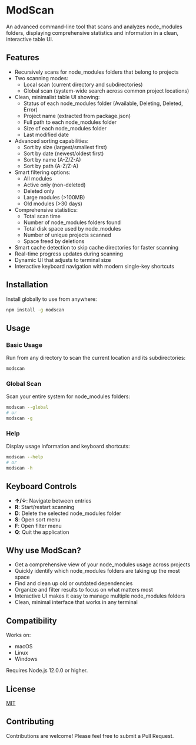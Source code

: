 # ModScan

An advanced command-line tool that scans and analyzes node_modules folders, displaying comprehensive statistics and information in a clean, interactive table UI.

## Features

- Recursively scans for node_modules folders that belong to projects
- Two scanning modes:
  - Local scan (current directory and subdirectories)
  - Global scan (system-wide search across common project locations)
- Clean, minimalist table UI showing:
  - Status of each node_modules folder (Available, Deleting, Deleted, Error)
  - Project name (extracted from package.json)
  - Full path to each node_modules folder
  - Size of each node_modules folder
  - Last modified date
- Advanced sorting capabilities:
  - Sort by size (largest/smallest first)
  - Sort by date (newest/oldest first)
  - Sort by name (A-Z/Z-A)
  - Sort by path (A-Z/Z-A)
- Smart filtering options:
  - All modules
  - Active only (non-deleted)
  - Deleted only
  - Large modules (>100MB)
  - Old modules (>30 days)
- Comprehensive statistics:
  - Total scan time
  - Number of node_modules folders found
  - Total disk space used by node_modules
  - Number of unique projects scanned
  - Space freed by deletions
- Smart cache detection to skip cache directories for faster scanning
- Real-time progress updates during scanning
- Dynamic UI that adjusts to terminal size
- Interactive keyboard navigation with modern single-key shortcuts

## Installation

Install globally to use from anywhere:

```bash
npm install -g modscan
```

## Usage

### Basic Usage

Run from any directory to scan the current location and its subdirectories:

```bash
modscan
```

### Global Scan

Scan your entire system for node_modules folders:

```bash
modscan --global
# or
modscan -g
```

### Help

Display usage information and keyboard shortcuts:

```bash
modscan --help
# or
modscan -h
```

## Keyboard Controls

- **↑/↓**: Navigate between entries
- **R**: Start/restart scanning
- **D**: Delete the selected node_modules folder
- **S**: Open sort menu
- **F**: Open filter menu
- **Q**: Quit the application

## Why use ModScan?

- Get a comprehensive view of your node_modules usage across projects
- Quickly identify which node_modules folders are taking up the most space
- Find and clean up old or outdated dependencies
- Organize and filter results to focus on what matters most
- Interactive UI makes it easy to manage multiple node_modules folders
- Clean, minimal interface that works in any terminal

## Compatibility

Works on:
- macOS
- Linux
- Windows

Requires Node.js 12.0.0 or higher.

## License

[MIT](LICENSE)

## Contributing

Contributions are welcome! Please feel free to submit a Pull Request. 